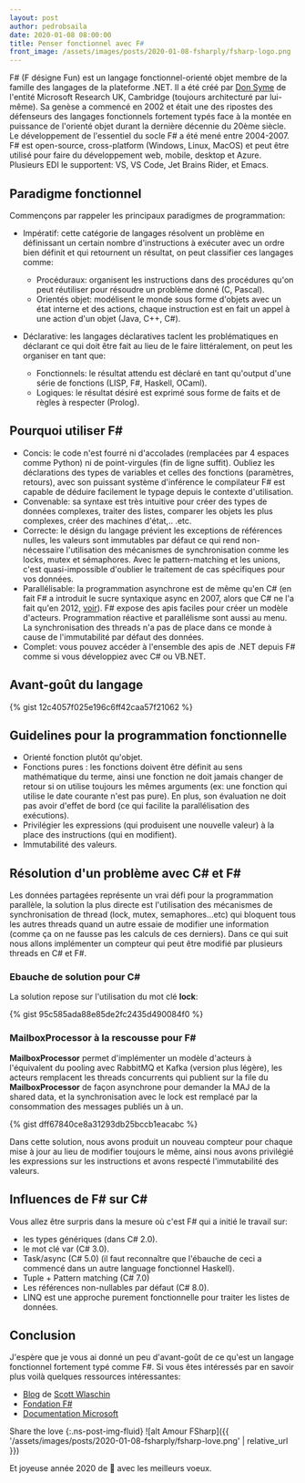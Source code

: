 ```yaml
---
layout: post
author: pedrobsaila
date: 2020-01-08 08:00:00
title: Penser fonctionnel avec F#
front_image: /assets/images/posts/2020-01-08-fsharply/fsharp-logo.png
---
```


F# (F désigne Fun) est un langage fonctionnel-orienté objet membre de la famille des langages de la plateforme .NET. Il a été créé par [Don Syme](https://twitter.com/dsymetweets) de l'entité Microsoft Research UK, Cambridge (toujours architecturé par lui-même). Sa genèse a commencé en 2002 et était une des ripostes des défenseurs des langages fonctionnels fortement typés face à la montée en puissance de l'orienté objet durant la dernière décennie du 20ème siècle. Le développement de l'essentiel du socle F# a été mené entre 2004-2007. F# est open-source, cross-platform (Windows, Linux, MacOS) et peut être utilisé pour faire du développement web, mobile, desktop et Azure. Plusieurs EDI le supportent: VS, VS Code, Jet Brains Rider, et Emacs.

## Paradigme fonctionnel

Commençons par rappeler les principaux paradigmes de programmation:

* Impératif: cette catégorie de langages résolvent un problème en définissant un certain nombre d'instructions à exécuter avec un ordre bien définit et qui retournent un résultat, on peut classifier ces langages comme:

  * Procéduraux: organisent les instructions dans des procédures qu'on peut réutiliser pour résoudre un problème donné (C, Pascal).
  * Orientés objet: modélisent le monde sous forme d'objets avec un état interne et des actions, chaque instruction est en fait un appel à une action d'un objet (Java, C++, C#).

* Déclarative: les langages déclaratives taclent les problématiques en déclarant ce qui doit être fait au lieu de le faire littéralement, on peut les organiser en tant que:

  * Fonctionnels: le résultat attendu est déclaré en tant qu'output d'une série de fonctions (LISP, F#, Haskell, OCaml).
  * Logiques: le résultat désiré est exprimé sous forme de faits et de règles à respecter (Prolog).

## Pourquoi utiliser F#

* Concis: le code n'est fourré ni d'accolades (remplacées par 4 espaces comme Python) ni de point-virgules (fin de ligne suffit). Oubliez les déclarations des types de variables et celles des fonctions (paramètres, retours), avec son puissant système d'inférence le compilateur F# est capable de déduire facilement le typage depuis le contexte d'utilisation.
* Convenable: sa syntaxe est très intuitive pour créer des types de données complexes, traiter des listes, comparer les objets les plus complexes, créer des machines d'état,.. .etc.
* Correcte: le désign du langage prévient les exceptions de références nulles, les valeurs sont immutables par défaut ce qui rend non-nécessaire l'utilisation des mécanismes de synchronisation comme les locks, mutex et sémaphores. Avec le pattern-matching et les unions, c'est quasi-impossible d'oublier le traitement de cas spécifiques pour vos données.
* Parallélisable: la programmation asynchrone est de même qu'en C# (en fait F# a introduit le sucre syntaxique async en 2007, alors que C# ne l'a fait qu'en 2012, [voir](https://softwareengineering.stackexchange.com/questions/377464/who-did-async-await-first)). F# expose des apis faciles pour créer un modèle d'acteurs. Programmation réactive et parallélisme sont aussi au menu. La synchronisation des threads n'a pas de place dans ce monde à cause de l'immutabilité par défaut des données.
* Complet: vous pouvez accéder à l'ensemble des apis de .NET depuis F# comme si vous développiez avec C# ou VB.NET.

## Avant-goût du langage

{% gist 12c4057f025e196c6ff42caa57f21062 %}

## Guidelines pour la programmation fonctionnelle

* Orienté fonction plutôt qu'objet.
* Fonctions pures : les fonctions doivent être définit au sens mathématique du terme, ainsi une fonction ne doit jamais changer de retour si on utilise toujours les mêmes arguments (ex: une fonction qui utilise le date courante n'est pas pure). En plus, son évaluation ne doit pas avoir d'effet de bord (ce qui facilite la parallélisation des exécutions).
* Privilégier les expressions (qui produisent une nouvelle valeur) à la place des instructions (qui en modifient).
* Immutabilité des valeurs.

## Résolution d'un problème avec C# et F#

Les données partagées représente un vrai défi pour la programmation parallèle, la solution la plus directe est l'utilisation des mécanismes de synchronisation de thread (lock, mutex, semaphores...etc) qui bloquent tous les autres threads quand un autre essaie de modifier une information (comme ça on ne fausse pas les calculs de ces derniers). Dans ce qui suit nous allons implémenter un compteur qui peut être modifié par plusieurs threads en C# et F#.

### Ebauche de solution pour C#

La solution repose sur l'utilisation du mot clé **lock**:

{% gist 95c585ada88e85de2fc2435d490084f0 %}

### MailboxProcessor à la rescousse pour F#

**MailboxProcessor** permet d'implémenter un modèle d'acteurs à l'équivalent du pooling avec RabbitMQ et Kafka (version plus légère), les acteurs remplacent les threads concurrents qui publient sur la file du **MailboxProcessor** de façon asynchrone pour demander la MAJ de la shared data, et la synchronisation avec le lock est remplacé par la consommation des messages publiés un à un.

{% gist dff67840ce8a31293db25bccb1eacabc %}

Dans cette solution, nous avons produit un nouveau compteur pour chaque mise à jour au lieu de modifier toujours le même, ainsi nous avons privilégié les expressions sur les instructions et avons respecté l'immutabilité des valeurs.

## Influences de F# sur C#

Vous allez être surpris dans la mesure où c'est F# qui a initié le travail sur:

* les types génériques (dans C# 2.0).
* le mot clé var (C# 3.0).
* Task/async (C# 5.0) (il faut reconnaître que l'ébauche de ceci a commencé dans un autre language fonctionnel Haskell).
* Tuple + Pattern matching (C# 7.0)
* Les références non-nullables par défaut (C# 8.0).
* LINQ est une approche purement fonctionnelle pour traiter les listes de données.

## Conclusion

J'espère que je vous ai donné un peu d'avant-goût de ce qu'est un langage fonctionnel fortement typé comme F#. Si vous êtes intéressés par en savoir plus voilà quelques ressources intéressantes:

* [Blog](https://fsharpforfunandprofit.com/) de [Scott Wlaschin](https://twitter.com/ScottWlaschin)
* [Fondation F#](https://fsharp.org)
* [Documentation Microsoft](https://docs.microsoft.com/en-us/dotnet/fsharp/)

Share the love
{:.ns-post-img-fluid}
![alt Amour FSharp]({{ '/assets/images/posts/2020-01-08-fsharply/fsharp-love.png' | relative_url }})

Et joyeuse année 2020 de :tada: avec les meilleurs voeux.

